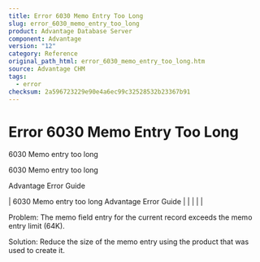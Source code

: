 ```yaml
---
title: Error 6030 Memo Entry Too Long
slug: error_6030_memo_entry_too_long
product: Advantage Database Server
component: Advantage
version: "12"
category: Reference
original_path_html: error_6030_memo_entry_too_long.htm
source: Advantage CHM
tags:
  - error
checksum: 2a596723229e90e4a6ec99c32528532b23367b91
---
```


# Error 6030 Memo Entry Too Long

6030 Memo entry too long

6030 Memo entry too long

Advantage Error Guide

| 6030 Memo entry too long  Advantage Error Guide |  |  |  |  |

Problem: The memo field entry for the current record exceeds the memo entry limit (64K).

Solution: Reduce the size of the memo entry using the product that was used to create it.
